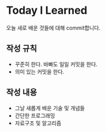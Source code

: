Today I Learned
===============

오늘 새로 배운 것들에 대해 commit합니다.


## 작성 규칙
* 꾸준히 한다. 바빠도 일일 커밋을 한다.
* 의미 있는 커밋을 한다.

## 작성 내용
* 그날 새롭게 배운 기술 및 개념들
* 간단한 프로그래밍
* 자료구조 및 알고리즘
